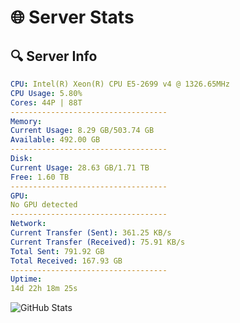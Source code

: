 # 🌐 Server Stats
## 🔍 Server Info
```yaml
CPU: Intel(R) Xeon(R) CPU E5-2699 v4 @ 1326.65MHz
CPU Usage: 5.80%
Cores: 44P | 88T
-----------------------------------
Memory:
Current Usage: 8.29 GB/503.74 GB
Available: 492.00 GB
-----------------------------------
Disk:
Current Usage: 28.63 GB/1.71 TB
Free: 1.60 TB
-----------------------------------
GPU:
No GPU detected
-----------------------------------
Network:
Current Transfer (Sent): 361.25 KB/s
Current Transfer (Received): 75.91 KB/s
Total Sent: 791.92 GB
Total Received: 167.93 GB
-----------------------------------
Uptime:
14d 22h 18m 25s
```
![GitHub Stats](https://img.shields.io/badge/Updated-2025-05-04_15:27:13-blue)